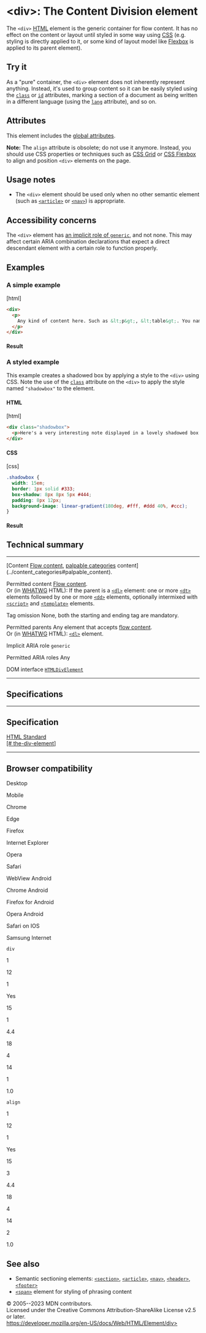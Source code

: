 \<div\>: The Content Division element
=====================================

The `<div>` [HTML](../index) element is the generic container for flow
content. It has no effect on the content or layout until styled in some
way using [CSS](https://developer.mozilla.org/en-US/docs/Glossary/CSS)
(e.g. styling is directly applied to it, or some kind of layout model
like
[Flexbox](https://developer.mozilla.org/en-US/docs/Web/CSS/CSS_flexible_box_layout)
is applied to its parent element).

Try it
------

As a \"pure\" container, the `<div>` element does not inherently
represent anything. Instead, it\'s used to group content so it can be
easily styled using the [`class`](_Resources/Markup%20And%20Styling/html/global_attributes/index.md#class) or
[`id`](_Resources/Markup%20And%20Styling/html/global_attributes/index.md#id) attributes, marking a section of a
document as being written in a different language (using the
[`lang`](_Resources/Markup%20And%20Styling/html/global_attributes/index.md#lang) attribute), and so on.

Attributes
----------

This element includes the [global attributes](_Resources/Markup%20And%20Styling/html/global_attributes/index.md).

**Note:** The `align` attribute is obsolete; do not use it anymore.
Instead, you should use CSS properties or techniques such as [CSS
Grid](https://developer.mozilla.org/en-US/docs/Web/CSS/CSS_grid_layout)
or [CSS
Flexbox](https://developer.mozilla.org/en-US/docs/Learn/CSS/CSS_layout/Flexbox)
to align and position `<div>` elements on the page.

Usage notes
-----------

- The `<div>` element should be used only when no other semantic
    element (such as [`<article>`](article) or [`<nav>`](nav)) is
    appropriate.

Accessibility concerns
----------------------

The `<div>` element has [an implicit role of
`generic`](https://www.w3.org/TR/wai-aria-1.2/#generic), and not none.
This may affect certain ARIA combination declarations that expect a
direct descendant element with a certain role to function properly.

Examples
--------

### A simple example

[html]

```html
<div>
  <p>
    Any kind of content here. Such as &lt;p&gt;, &lt;table&gt;. You name it!
  </p>
</div>
```

#### Result

### A styled example

This example creates a shadowed box by applying a style to the `<div>`
using CSS. Note the use of the [`class`](_Resources/Markup%20And%20Styling/html/global_attributes/index.md#class)
attribute on the `<div>` to apply the style named `"shadowbox"` to the
element.

#### HTML

[html]

```html
<div class="shadowbox">
  <p>Here's a very interesting note displayed in a lovely shadowed box.</p>
</div>
```

#### CSS

[css]

```css
.shadowbox {
  width: 15em;
  border: 1px solid #333;
  box-shadow: 8px 8px 5px #444;
  padding: 8px 12px;
  background-image: linear-gradient(180deg, #fff, #ddd 40%, #ccc);
}

```

#### Result

Technical summary
-----------------

  ------------------------------------ -------------------------------------------------------------------------------------
  [Content                             [Flow content](../content_categories#flow_content), [palpable
  categories](../content_categories)   content](../content_categories#palpable_content).

  Permitted content                    [Flow content](../content_categories#flow_content).\
                                       Or (in [WHATWG](https://developer.mozilla.org/en-US/docs/Glossary/WHATWG) HTML): If
                                       the parent is a [`<dl>`](dl) element: one or more [`<dt>`](dt) elements followed by
                                       one or more [`<dd>`](dd) elements, optionally intermixed with [`<script>`](script)
                                       and [`<template>`](template) elements.

  Tag omission                         None, both the starting and ending tag are mandatory.

  Permitted parents                    Any element that accepts [flow content](../content_categories#flow_content).\
                                       Or (in [WHATWG](https://developer.mozilla.org/en-US/docs/Glossary/WHATWG) HTML):
                                       [`<dl>`](dl) element.

  Implicit ARIA role                   `generic`

  Permitted ARIA roles                 Any

  DOM interface                        [`HTMLDivElement`](https://developer.mozilla.org/en-US/docs/Web/API/HTMLDivElement)
  ------------------------------------ -------------------------------------------------------------------------------------

Specifications
--------------

  ---------------------------------------------------------------------------------------------------------

Specification
  ---------------------------------------------------------------------------------------------------------

  [HTML Standard\
  [\#
  the-div-element]](https://html.spec.whatwg.org/multipage/grouping-content.html#the-div-element)

  ---------------------------------------------------------------------------------------------------------

Browser compatibility
---------------------

Desktop

Mobile

Chrome

Edge

Firefox

Internet Explorer

Opera

Safari

WebView Android

Chrome Android

Firefox for Android

Opera Android

Safari on IOS

Samsung Internet

`div`

1

12

1

Yes

15

1

4.4

18

4

14

1

1.0

`align`

1

12

1

Yes

15

3

4.4

18

4

14

2

1.0

See also
--------

- Semantic sectioning elements: [`<section>`](section),
    [`<article>`](article), [`<nav>`](nav), [`<header>`](header),
    [`<footer>`](footer)
- [`<span>`](span) element for styling of phrasing content

© 2005--2023 MDN contributors.\
Licensed under the Creative Commons Attribution-ShareAlike License v2.5
or later.\
https://developer.mozilla.org/en-US/docs/Web/HTML/Element/div>
